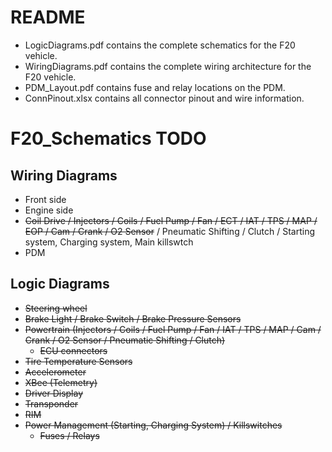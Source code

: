 # README
- LogicDiagrams.pdf contains the complete schematics for the F20 vehicle.
- WiringDiagrams.pdf contains the complete wiring architecture for the F20 vehicle.
- PDM_Layout.pdf contains fuse and relay locations on the PDM.
- ConnPinout.xlsx contains all connector pinout and wire information.

# F20_Schematics TODO
## Wiring Diagrams
- Front side
- Engine side
- ~~Coil Drive / Injectors / Coils / Fuel Pump / Fan / ECT / IAT / TPS / MAP / EOP / Cam / Crank / O2 Sensor~~ / Pneumatic Shifting / Clutch / Starting system, Charging system, Main killswtch
- PDM

## Logic Diagrams
- ~~Steering wheel~~
- ~~Brake Light / Brake Switch / Brake Pressure Sensors~~
- ~~Powertrain (Injectors / Coils / Fuel Pump / Fan / IAT / TPS / MAP / Cam / Crank / O2 Sensor / Pneumatic Shifting / Clutch)~~ 
    - ~~ECU connectors~~
- ~~Tire Temperature Sensors~~
- ~~Accelerometer~~
- ~~XBee (Telemetry)~~
- ~~Driver Display~~
- ~~Transponder~~
- ~~RIM~~
- ~~Power Management (Starting, Charging System) / Killswitches~~
    - ~~Fuses / Relays~~
